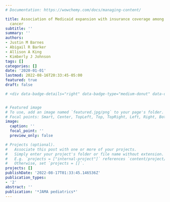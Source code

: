 ```yaml
---
# Documentation: https://wowchemy.com/docs/managing-content/

title: Association of Medicaid expansion with insurance coverage among children with
  cancer
subtitle: ''
summary: ''
authors:
- Justin M Barnes
- Abigail R Barker
- Allison A King
- Kimberly J Johnson
tags: []
categories: []
date: '2020-01-01'
lastmod: 2022-08-16T20:33:45-05:00
featured: true
draft: false

# <div data-badge-details="right" data-badge-type="medium-donut" data-doi="10.1001/jamapediatrics.2020.0052" data-hide-no-mentions="true" class="altmetric-embed"></div>


# Featured image
# To use, add an image named `featured.jpg/png` to your page's folder.
# Focal points: Smart, Center, TopLeft, Top, TopRight, Left, Right, BottomLeft, Bottom, BottomRight.
image:
  caption: ''
  focal_point: ''
  preview_only: false

# Projects (optional).
#   Associate this post with one or more of your projects.
#   Simply enter your project's folder or file name without extension.
#   E.g. `projects = ["internal-project"]` references `content/project/deep-learning/index.md`.
#   Otherwise, set `projects = []`.
projects: []
publishDate: '2022-08-17T01:33:45.146536Z'
publication_types:
- '2'
abstract: ''
publication: '*JAMA pediatrics*'
---
```

